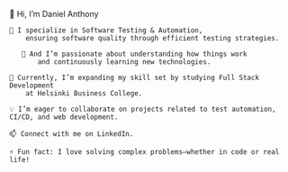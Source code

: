 👋 Hi, I’m Daniel Anthony
    
    🧪 I specialize in Software Testing & Automation, 
        ensuring software quality through efficient testing strategies.
        
       👀 And I’m passionate about understanding how things work
           and continuously learning new technologies.
    
    🌱 Currently, I’m expanding my skill set by studying Full Stack Development 
        at Helsinki Business College.
    
    💡 I’m eager to collaborate on projects related to test automation, CI/CD, and web development.
    
    📫 Connect with me on LinkedIn.

    ⚡ Fun fact: I love solving complex problems—whether in code or real life!
